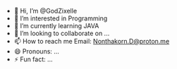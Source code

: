 - 👋 Hi, I’m @GodZixelle
- 👀 I’m interested in Programming
- 🌱 I’m currently learning JAVA
- 💞️ I’m looking to collaborate on ...
- 📫 How to reach me Email: Nonthakorn.D@proton.me
- 😄 Pronouns: ...
- ⚡ Fun fact: ...

<!---
GodZixelle/GodZixelle is a ✨ special ✨ repository because its `README.md` (this file) appears on your GitHub profile.
You can click the Preview link to take a look at your changes.
--->
